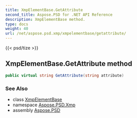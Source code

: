 ```yaml
---
title: XmpElementBase.GetAttribute
second_title: Aspose.PSD for .NET API Reference
description: XmpElementBase method. 
type: docs
weight: 40
url: /net/aspose.psd.xmp/xmpelementbase/getattribute/
---
```

{{< psd/tize >}}
## XmpElementBase.GetAttribute method

```csharp
public virtual string GetAttribute(string attribute)
```

### See Also

* class [XmpElementBase](../)
* namespace [Aspose.PSD.Xmp](../../xmpelementbase/)
* assembly [Aspose.PSD](../../../)


